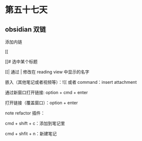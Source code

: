 # 第五十七天

## obsidian 双链

添加内链

[[

[[# 选中某个标题

[[| 通过 | 修改在 reading view 中显示的名字

嵌入（其他笔记或者视频等）：![[ 或者 command：insert attachment

通过新窗口打开链接: option + cmd + enter

打开链接（覆盖窗口）：option + enter

note refactor 插件：

cmd + shift + c：添加到笔记里

cmd + shfit + n：新建笔记
